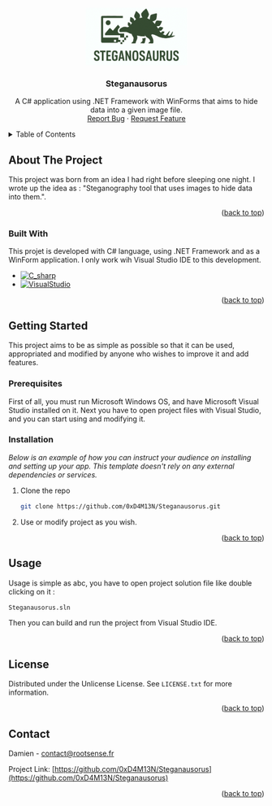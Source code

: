 <!-- Improved compatibility of back to top link: See: https://github.com/othneildrew/Best-README-Template/pull/73 -->
<a id="readme-top"></a>
<!--
*** Thanks for checking out the Best-README-Template. If you have a suggestion
*** that would make this better, please fork the repo and create a pull request
*** or simply open an issue with the tag "enhancement".
*** Don't forget to give the project a star!
*** Thanks again! Now go create something AMAZING! :D
-->


<!-- PROJECT LOGO -->
<br />
<div align="center">
  <img src="Steganausorus/Resources/steganausorus.png" alt="Logo" width="200" height="113">

  <h3 align="center">Steganausorus</h3>

  <p align="center">
    A C# application using .NET Framework with WinForms that aims to hide data into a given image file.
    <br />
    <a href="https://github.com/0xD4M13N/Steganausorus/issues/new?labels=bug&template=bug-report---.md">Report Bug</a>
    &middot;
    <a href="https://github.com/0xD4M13N/Steganausorus/issues/new?labels=enhancement&template=feature-request---.md">Request Feature</a>
  </p>
</div>



<!-- TABLE OF CONTENTS -->
<details>
  <summary>Table of Contents</summary>
  <ol>
    <li>
      <a href="#about-the-project">About The Project</a>
      <ul>
        <li><a href="#built-with">Built With</a></li>
      </ul>
    </li>
    <li>
      <a href="#getting-started">Getting Started</a>
      <ul>
        <li><a href="#prerequisites">Prerequisites</a></li>
        <li><a href="#installation">Installation</a></li>
      </ul>
    </li>
    <li><a href="#usage">Usage</a></li>
    <li><a href="#license">License</a></li>
    <li><a href="#contact">Contact</a></li>
  </ol>
</details>



<!-- ABOUT THE PROJECT -->
## About The Project

This project was born from an idea I had right before sleeping one night.
I wrote up the idea as : "Steganography tool that uses images to hide data into them.".


<p align="right">(<a href="#readme-top">back to top</a>)</p>



### Built With

This projet is developed with C# language, using .NET Framework and as a WinForm application.
I only work wih Visual Studio IDE to this development.

* [![C_sharp][C_sharp]][C_sharp-url]
* [![VisualStudio][VisualStudio]][VisualStudio-url]

<p align="right">(<a href="#readme-top">back to top</a>)</p>



<!-- GETTING STARTED -->
## Getting Started

This project aims to be as simple as possible so that it can be used, appropriated and modified by anyone who wishes to improve it and add features.

### Prerequisites

First of all, you must run Microsoft Windows OS, and have Microsoft Visual Studio installed on it.
Next you have to open project files with Visual Studio, and you can start using and modifying it.

### Installation

_Below is an example of how you can instruct your audience on installing and setting up your app. This template doesn't rely on any external dependencies or services._

1. Clone the repo
   ```sh
   git clone https://github.com/0xD4M13N/Steganausorus.git
   ```
2. Use or modify project as you wish.

<p align="right">(<a href="#readme-top">back to top</a>)</p>



<!-- USAGE EXAMPLES -->
## Usage

Usage is simple as abc, you have to open project solution file like double clicking on it :

   ```sh
   Steganausorus.sln
   ```
Then you can build and run the project from Visual Studio IDE.

<p align="right">(<a href="#readme-top">back to top</a>)</p>



<!-- LICENSE -->
## License

Distributed under the Unlicense License. See `LICENSE.txt` for more information.

<p align="right">(<a href="#readme-top">back to top</a>)</p>



<!-- CONTACT -->
## Contact

Damien  - contact@rootsense.fr

Project Link: [https://github.com/0xD4M13N/Steganausorus](https://github.com/0xD4M13N/Steganausorus)

<p align="right">(<a href="#readme-top">back to top</a>)</p>





<!-- MARKDOWN LINKS & IMAGES -->
<!-- https://www.markdownguide.org/basic-syntax/#reference-style-links -->
[linkedin-shield]: https://img.shields.io/badge/-LinkedIn-black.svg?style=for-the-badge&logo=linkedin&colorB=555
[linkedin-url]: https://linkedin.com/in/othneildrew
[product-screenshot]: images/screenshot.png
[C_sharp]: https://img.shields.io/badge/C%23-C--Sharp-brightgreen?style=flat&logo=csharp
[C_sharp-url]: https://learn.microsoft.com/en-us/dotnet/csharp/
[VisualStudio]: https://img.shields.io/badge/Visual%20Studio-5C2D91.svg?style=for-the-badge&logo=visual-studio&logoColor=white
[VisualStudio-url]: https://visualstudio.microsoft.com/
